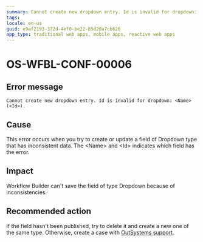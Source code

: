 ```yaml
---
summary: Cannot create new dropdown entry. Id is invalid for dropdown: <Name> (<Id>).
tags:
locale: en-us
guid: e9af2193-372d-4ef0-be22-85d20a7cb626
app_type: traditional web apps, mobile apps, reactive web apps
---
```


# OS-WFBL-CONF-00006

## Error message

`Cannot create new dropdown entry. Id is invalid for dropdown: <Name> (<Id>).`

## Cause

This error occurs when you try to create or update a field of Dropdown type that has inconsistent data.
The &lt;Name&gt; and &lt;Id&gt; indicates which field has the error. 

## Impact

Workflow Builder can't save the field of type Dropdown because of inconsistencies.

## Recommended action

If the field hasn't been published, try to delete it and create a new one of the same type. Otherwise, create a case with [OutSystems support](https://success.outsystems.com/Support).

